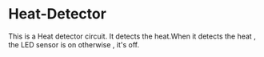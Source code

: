 # Heat-Detector
This is a Heat detector circuit. It detects the heat.When it detects the heat , the LED sensor is on otherwise , it's off.
